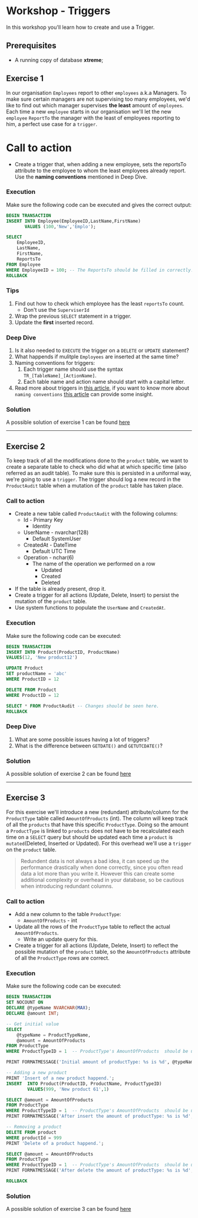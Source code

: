 # Workshop - Triggers
In this workshop you'll learn how to create and use a Trigger.

## Prerequisites
- A running copy of database **xtreme**;

## Exercise 1 
In our organisation `Employees` report to other `employees` a.k.a Managers. To make sure certain managers are not supervising too many employees, we'd like to find out which manager supervises **the least** amount of `employees`. Each time a new `employee` starts in our organisation we'll let the new `employee` `ReportTo` the manager with the least of employees reporting to him, a perfect use case for a `trigger`.
# Call to action
- Create a trigger that, when adding a new employee, sets the reportsTo attribute to the employee to whom the least employees already report. Use the **naming conventions** mentioned in Deep Dive.

### Execution
Make sure the following code can be executed and gives the correct output:
```sql
BEGIN TRANSACTION
INSERT INTO Employee(EmployeeID,LastName,FirstName)
       VALUES (100,'New','Emplo');

SELECT 
    EmployeeID,
    LastName,
    FirstName,
    ReportsTo
FROM Employee
WHERE EmployeeID = 100; -- The ReportsTo should be filled in correctly.
ROLLBACK
```

### Tips
1. Find out how to check which employee has the least `reportsTo` count.
    - Don't use the `SuperviserId`
2. Wrap the previous `SELECT` statement in a trigger.
3. Update the **first** inserted record.

### Deep Dive
1. Is it also needed to `EXECUTE` the trigger on a `DELETE` or `UPDATE` statement?
2. What happends if mulitple `Employees` are inserted at the same time?
3. Naming conventions for triggers:
    1. Each trigger name should use the syntax  `TR_[TableName]_[ActionName]`.
    2. Each table name and action name should start with a capital letter.
4. Read more about triggers in [this article](https://docs.microsoft.com/en-us/sql/t-sql/statements/create-trigger-transact-sql?view=sql-server-2017), if you want to know more about `naming conventions` [this article](https://www.c-sharpcorner.com/UploadFile/f0b2ed/what-is-naming-convention/) can provide some insight.

### Solution
A possible solution of exercise 1 can be found [here](/solutions/triggers-1.sql)

---

## Exercise 2
To keep track of all the modifications done to the `product` table, we want to create a separate table to check who did what at which specific time (also referred as an audit table). To make sure this is persisted in a uniformal way, we're going to use a `trigger`. The trigger should log a new record in the `ProductAudit` table when a mutation of the `product` table has taken place.

### Call to action
- Create a new table called `ProductAudit` with the following columns:
    - Id - Primary Key
        - Identity
    - UserName - nvarchar(128)
        - Default SystemUser
    - CreatedAt - DateTime
        - Default UTC Time
    - Operation - nchar(6)
        - The name of the operation we performed on a row
            - Updated
            - Created
            - Deleted
- If the table is already present, drop it.
- Create a trigger for all actions (Update, Delete, Insert) to persist the mutation of the `product` table.
- Use system functions to populate the `UserName` and `CreatedAt`.

### Execution
Make sure the following code can be executed:

```sql
BEGIN TRANSACTION
INSERT INTO Product(ProductID, ProductName)
VALUES(12, 'New product12')

UPDATE Product
SET productName = 'abc'
WHERE ProductID = 12

DELETE FROM Product
WHERE ProductID = 12

SELECT * FROM ProductAudit -- Changes should be seen here.
ROLLBACK
```

### Deep Dive
1. What are some possible issues having a lot of triggers?
2. What is the difference between `GETDATE()` and `GETUTCDATE()`?

### Solution
A possible solution of exercise 2 can be found [here](/solutions/triggers-2.sql)

---

## Exercise 3
For this exercise we'll introduce a new (redundant) attribute/column for the `ProductType` table called `AmountOfProducts` (int). The column will keep track of all the `products` that have this specific `ProductType`. Doing so the amount a `ProductType` is linked to `products` does not have to be recalculated each time on a `SELECT` query but should be updated each time a `product` is `mutated`(Deleted, Inserted or Updated). For this overhead we'll use a `trigger` on the `product` table.

> Redundent data is not always a bad idea, it can speed up the performance drastically when done correctly, since you often read data a lot more than you write it. However this can create some additional complexity or overhead in your database, so be cautious when introducing redundant columns. 

### Call to action
- Add a new column to the table `ProductType`:
    - `AmountOfProducts` - int
- Update all the rows of the `ProductType` table to reflect the actual `AmountOfProducts`.
    - Write an update query for this.
- Create a trigger for all actions (Update, Delete, Insert) to reflect the possible mutation of the `product` table, so the `AmountOfProducts` attribute of all the `ProductType` rows are correct.

### Execution
Make sure the following code can be executed:

```sql
BEGIN TRANSACTION
SET NOCOUNT ON
DECLARE @typeName NVARCHAR(MAX);
DECLARE @amount INT;

-- Get initial value
SELECT 
    @typeName = ProductTypeName,
    @amount = AmountOfProducts
FROM ProductType
WHERE ProductTypeID = 1  -- ProductType's AmountOfProducts  should be updated

PRINT FORMATMESSAGE('Initial amount of productType: %s is %d', @typeName, @amount)

-- Adding a new product
PRINT 'Insert of a new product happend.';
INSERT  INTO Product(ProductID, ProductName, ProductTypeID) 
        VALUES(999, 'New product 61',1)

SELECT @amount = AmountOfProducts
FROM ProductType
WHERE ProductTypeID = 1  -- ProductType's AmountOfProducts  should be updated
PRINT FORMATMESSAGE('After insert the amount of productType: %s is %d', @typeName, @amount)

-- Removing a product
DELETE FROM product 
WHERE productId = 999
PRINT 'Delete of a product happend.';

SELECT @amount = AmountOfProducts
FROM ProductType
WHERE ProductTypeID = 1  -- ProductType's AmountOfProducts  should be updated
PRINT FORMATMESSAGE('After delete the amount of productType: %s is %d', @typeName, @amount)

ROLLBACK
```

### Solution
A possible solution of exercise 3 can be found [here](/solutions/triggers-3.sql)

